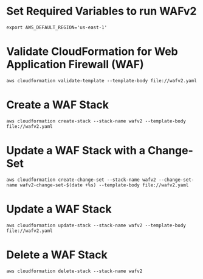 # Set Required Variables to run WAFv2

```
export AWS_DEFAULT_REGION='us-east-1'
```

# Validate CloudFormation for Web Application Firewall (WAF)

`aws cloudformation validate-template --template-body file://wafv2.yaml`

# Create a WAF Stack

`aws cloudformation create-stack --stack-name wafv2 --template-body file://wafv2.yaml`

# Update a WAF Stack with a Change-Set

`aws cloudformation create-change-set --stack-name wafv2 --change-set-name wafv2-change-set-$(date +%s) --template-body file://wafv2.yaml`

# Update a WAF Stack

`aws cloudformation update-stack --stack-name wafv2 --template-body file://wafv2.yaml`

# Delete a WAF Stack

`aws cloudformation delete-stack --stack-name wafv2`